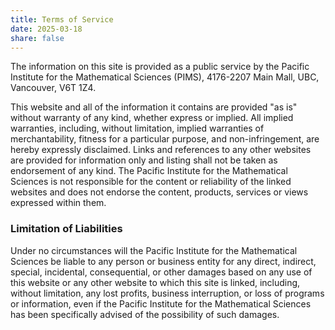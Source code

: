 ```yaml
---
title: Terms of Service
date: 2025-03-18
share: false
---
```

The information on this site is provided as a public service by the Pacific
Institute for the Mathematical Sciences (PIMS), 4176-2207 Main Mall, UBC,
Vancouver, V6T 1Z4.

This website and all of the information it contains are provided "as is" without
warranty of any kind, whether express or implied. All implied warranties,
including, without limitation, implied warranties of merchantability, fitness
for a particular purpose, and non-infringement, are hereby expressly disclaimed.
Links and references to any other websites are provided for information only
and listing shall not be taken as endorsement of any kind. The Pacific
Institute for the Mathematical Sciences is not responsible for the content
or reliability of the linked websites and does not endorse the content,
products, services or views expressed within them.

### Limitation of Liabilities

Under no circumstances will the Pacific Institute for the Mathematical Sciences
be liable to any person or business entity for any direct, indirect, special,
incidental, consequential, or other damages based on any use of this website or
any other website to which this site is linked, including, without limitation,
any lost profits, business interruption, or loss of programs or information,
even if the Pacific Institute for the Mathematical Sciences has been
specifically advised of the possibility of such damages.

